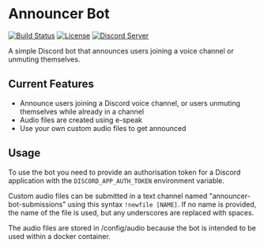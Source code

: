 

# Announcer Bot
[![Build Status](https://img.shields.io/travis/sasjafor/Announcer-Bot?style=flat-square)](https://travis-ci.org/sasjafor/Announcer-Bot) [![License](https://img.shields.io/badge/license-GPL-lightgrey.svg?style=flat-square)](https://opensource.org/licenses/gpl-license) [![Discord Server](https://img.shields.io/discord/518113399448666113.svg?style=flat-square&colorB=7289DA)](https://discord.gg/qPxJfWw)

A simple Discord bot that announces users joining a voice channel or unmuting themselves.



## Current Features
* Announce users joining a Discord voice channel, or users unmuting themselves while already in a channel
* Audio files are created using e-speak
* Use your own custom audio files to get announced

## Usage

To use the bot you need to provide an authorisation token for a Discord application with the `DISCORD_APP_AUTH_TOKEN` environment variable.

Custom audio files can be submitted in a text channel named "announcer-bot-submissions" using this syntax `!newfile [NAME]`.
If no name is provided, the name of the file is used, but any underscores are replaced with spaces.

The audio files are stored in /config/audio because the bot is intended to be used within a docker container.
